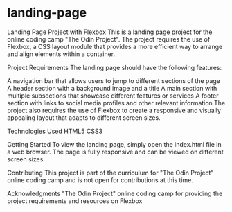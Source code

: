 # landing-page
Landing Page Project with Flexbox
This is a landing page project for the online coding camp "The Odin Project". The project requires the use of Flexbox, a CSS layout module that provides a more efficient way to arrange and align elements within a container.

Project Requirements
The landing page should have the following features:

A navigation bar that allows users to jump to different sections of the page
A header section with a background image and a title
A main section with multiple subsections that showcase different features or services
A footer section with links to social media profiles and other relevant information
The project also requires the use of Flexbox to create a responsive and visually appealing layout that adapts to different screen sizes.

Technologies Used
HTML5
CSS3

Getting Started
To view the landing page, simply open the index.html file in a web browser. The page is fully responsive and can be viewed on different screen sizes.

Contributing
This project is part of the curriculum for "The Odin Project" online coding camp and is not open for contributions at this time.

Acknowledgments
"The Odin Project" online coding camp for providing the project requirements and resources on Flexbox
